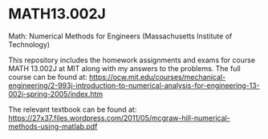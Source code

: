 # MATH13.002J
Math: Numerical Methods for Engineers (Massachusetts Institute of Technology)

This repository includes the homework assignments and exams for course MATH 13.002J at MIT along with my answers to the problems. The full course can be found at:
https://ocw.mit.edu/courses/mechanical-engineering/2-993j-introduction-to-numerical-analysis-for-engineering-13-002j-spring-2005/index.htm

The relevant textbook can be found at:
https://27x37.files.wordpress.com/2011/05/mcgraw-hill-numerical-methods-using-matlab.pdf
